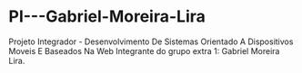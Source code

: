 # PI---Gabriel-Moreira-Lira
Projeto Integrador - Desenvolvimento De Sistemas Orientado A Dispositivos Moveis E Baseados Na Web
Integrante do grupo extra 1: Gabriel Moreira Lira.
